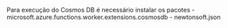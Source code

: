 ﻿Para execução do Cosmos DB é necessário instalar os pacotes
	- microsoft.azure.functions.worker.extensions.cosmosdb
	- newtonsoft.json